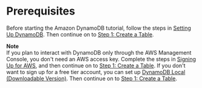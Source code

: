 # Prerequisites<a name="GettingStarted.SettingUp.DynamoWebService"></a>

Before starting the Amazon DynamoDB tutorial, follow the steps in [Setting Up DynamoDB](https://docs.aws.amazon.com/amazondynamodb/latest/developerguide/SettingUp.DynamoWebService.html)\. Then continue on to [Step 1: Create a Table](getting-started-step-1.md)\.

**Note**  
If you plan to interact with DynamoDB only through the AWS Management Console, you don't need an AWS access key\. Complete the steps in [Signing Up for AWS](https://docs.aws.amazon.com/amazondynamodb/latest/developerguide/SettingUp.DynamoWebService.html#SettingUp.DynamoWebService.SignUpForAWS), and then continue on to [Step 1: Create a Table](getting-started-step-1.md)\.
If you don't want to sign up for a free tier account, you can set up [DynamoDB Local \(Downloadable Version\)](https://docs.aws.amazon.com/amazondynamodb/latest/developerguide/DynamoDBLocal.html)\. Then continue on to [Step 1: Create a Table](getting-started-step-1.md)\. 